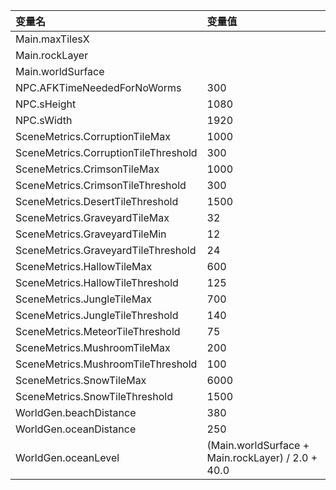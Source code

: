 
|变量名|变量值|
|:-|:-|
|Main.maxTilesX||
|Main.rockLayer||
|Main.worldSurface||
|NPC.AFKTimeNeededForNoWorms|300|
|NPC.sHeight|1080|
|NPC.sWidth|1920|
|SceneMetrics.CorruptionTileMax|1000|
|SceneMetrics.CorruptionTileThreshold|300|
|SceneMetrics.CrimsonTileMax|1000|
|SceneMetrics.CrimsonTileThreshold|300|
|SceneMetrics.DesertTileThreshold|1500|
|SceneMetrics.GraveyardTileMax|32|
|SceneMetrics.GraveyardTileMin|12|
|SceneMetrics.GraveyardTileThreshold|24|
|SceneMetrics.HallowTileMax|600|
|SceneMetrics.HallowTileThreshold|125|
|SceneMetrics.JungleTileMax|700|
|SceneMetrics.JungleTileThreshold|140|
|SceneMetrics.MeteorTileThreshold|75|
|SceneMetrics.MushroomTileMax|200|
|SceneMetrics.MushroomTileThreshold|100|
|SceneMetrics.SnowTileMax|6000|
|SceneMetrics.SnowTileThreshold|1500|
|WorldGen.beachDistance|380|
|WorldGen.oceanDistance|250|
|WorldGen.oceanLevel|(Main.worldSurface + Main.rockLayer) / 2.0 + 40.0|

